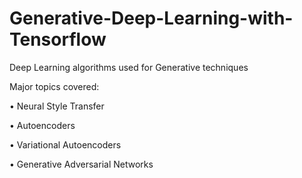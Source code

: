 # Generative-Deep-Learning-with-Tensorflow
Deep Learning algorithms used for Generative techniques

Major topics covered:

• Neural Style Transfer

• Autoencoders

• Variational Autoencoders

• Generative Adversarial Networks 
